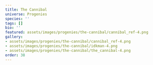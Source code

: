```yaml
---
title: The Cannibal
universe: Progenies
species: ''
tags: []
bio: ''
featured: assets/images/progenies/the-cannibal/cannibal_ref-4.png
gallery:
- assets/images/progenies/the-cannibal/cannibal_ref-4.png
- assets/images/progenies/the-cannibal/idkman-4.png
- assets/images/progenies/the-cannibal/the_cannibal-4.png
order: 38
---
```

